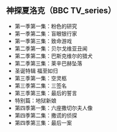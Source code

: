## 神探夏洛克（BBC TV_series）

*   第一季第一集：粉色的研究
*   第一季第二集：盲眼银行家
*   第一季第三集：致命游戏
*   第二季第一集：贝尔戈维亚丑闻
*   第二季第二集：巴斯克维尔的猎犬
*   第二季第三集：莱辛巴赫坠落
*   圣诞特辑 福至如归
*   第三季第一集：空灵柩
*   第三季第二集：三签名
*   第三季第三集：最后的誓言
*   特别篇：地狱新娘
*   第四季第一集：六座撒切尔夫人像
*   第四季第二集：撒谎的侦探
*   第四季第三集：最后一案

